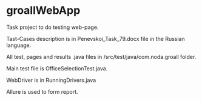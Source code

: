 # groallWebApp
Task project to do testing web-page.

Tast-Cases description is in Penevskoi_Task_79.docx file in the Russian language.

All test, pages and results .java files in /src/test/java/com.noda.groall folder.

Main test file is OfficeSelectionTest.java.

WebDriver is in RunningDrivers.java

Allure is used to form report.
